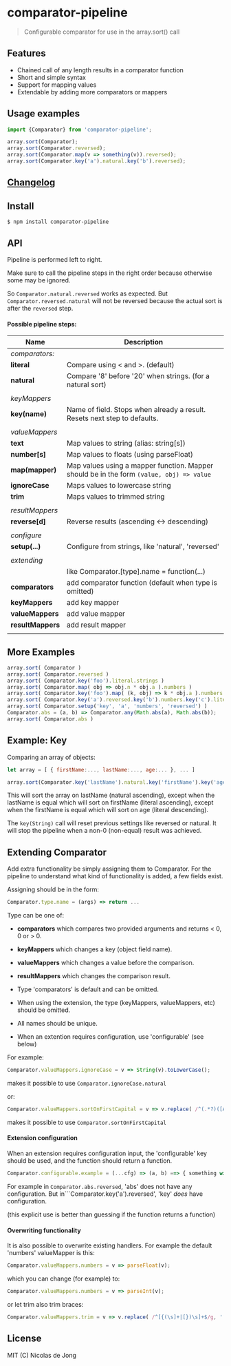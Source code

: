 # comparator-pipeline

> Configurable comparator for use in the array.sort() call

## Features

- Chained call of any length results in a comparator function
- Short and simple syntax
- Support for mapping values
- Extendable by adding more comparators or mappers

## Usage examples

```javascript
import {Comparator} from 'comparator-pipeline';

array.sort(Comparator);
array.sort(Comparator.reversed);
array.sort(Comparator.map(v => something(v)).reversed);
array.sort(Comparator.key('a').natural.key('b').reversed);
```

## [Changelog](https://github.com/nicolasdejong/comparator-pipeline/blob/master/CHANGELOG.txt)

## Install

```
$ npm install comparator-pipeline
```

## API

Pipeline is performed left to right.

Make sure to call the pipeline steps in the right order because otherwise some may be ignored.

So ```Comparator.natural.reversed``` works as expected.
But ```Comparator.reversed.natural``` will not be reversed because the actual sort is after the ```reversed``` step.

#### Possible pipeline steps:

| Name | Description |
| --- | --- |
|_comparators:_|  |
|**literal**    | Compare using < and >. (default)
|**natural**    | Compare '8' before '20' when strings. (for a natural sort)
|  |  |
|_keyMappers_   |
|**key(name)**  | Name of field. Stops when already a result. Resets next step to defaults.
|  |  |
|_valueMappers_ |
|**text**       | Map values to string (alias: string[s])
|**number[s]**  | Map values to floats (using parseFloat)
|**map(mapper)**| Map values using a mapper function. Mapper should be in the form ```(value, obj) => value```
|**ignoreCase** | Maps values to lowercase string
|**trim**       | Maps values to trimmed string
|  |  |
|_resultMappers_|
|**reverse[d]** | Reverse results (ascending <-> descending)
|  |  |
|_configure_    |
|**setup(...)** | Configure from strings, like 'natural', 'reversed'
|  |  |
|_extending_    |
||  like Comparator.[type].name = function(...)
|**comparators** | add comparator function (default when type is omitted)
|**keyMappers**| add key mapper
|**valueMappers** | add value mapper
|**resultMappers**| add result mapper
|  |  |


## More Examples

```javascript
array.sort( Comparator )
array.sort( Comparator.reversed )
array.sort( Comparator.key('foo').literal.strings )
array.sort( Comparator.map( obj => obj.n * obj.a ).numbers )
array.sort( Comparator.key('foo').map( (k, obj) => k * obj.a ).numbers )
array.sort( Comparator.key('a').reversed.key('b').numbers.key('c').literal.strings )
array.sort( Comparator.setup('key', 'a', 'numbers', 'reversed') )
Comparator.abs = (a, b) => Comparator.any(Math.abs(a), Math.abs(b));
array.sort( Comparator.abs )
```


## Example: Key

Comparing an array of objects:

```javascript
let array = [ { firstName:..., lastName:..., age:... }, ... ]

array.sort(Comparator.key('lastName').natural.key('firstName').key('age').reversed);
```
This will sort the array on lastName (natural ascending), except when the
lastName is equal which will sort on firstName (literal ascending), except
when the firstName is equal which will sort on age (literal descending).

The ```key(String)``` call will reset previous settings like reversed
or natural. It will stop the pipeline when a non-0 (non-equal) result was achieved.


## Extending Comparator

Add extra functionality be simply assigning them to Comparator.
For the pipeline to understand what kind of functionality is added,
a few fields exist.

Assigning should be in the form:

```javascript
Comparator.type.name = (args) => return ...
```

Type can be one of:
- **comparators** which compares two provided arguments and returns < 0, 0 or > 0.
- **keyMappers** which changes a key (object field name).
- **valueMappers** which changes a value before the comparison.
- **resultMappers** which changes the comparison result.

- Type 'comparators' is default and can be omitted.
- When using the extension, the type (keyMappers, valueMappers, etc) should be omitted.
- All names should be unique.
- When an extention requires configuration, use 'configurable' (see below)

For example:

```javascript
Comparator.valueMappers.ignoreCase = v => String(v).toLowerCase();
```

makes it possible to use ```Comparator.ignoreCase.natural```

or:

```javascript
Comparator.valueMappers.sortOnFirstCapital = v => v.replace( /^(.*?)([A-Z][^ ]+)/, '$2$1' );
```

makes it possible to use ```Comparator.sortOnFirstCapital```


#### Extension configuration

When an extension requires configuration input, the 'configurable' key
should be used, and the function should return a function.

```javascript
Comparator.configurable.example = (...cfg) => (a, b) ==> { something with a, b, cfg };
```

For example in ```Comparator.abs.reversed```, 'abs' does not have
any configuration. But in```Comparator.key('a').reversed', 'key' *does*
have configuration.

(this explicit use is better than guessing if the function
returns a function)

#### Overwriting functionality

It is also possible to overwrite existing handlers.
For example the default 'numbers' valueMapper is this:

```javascript
Comparator.valueMappers.numbers = v => parseFloat(v);
```

which you can change (for example) to:

```javascript
Comparator.valueMappers.numbers = v => parseInt(v);
```

or let trim also trim braces:

```javascript
Comparator.valueMappers.trim = v => v.replace( /^[{(\s]+|[})\s]+$/g, '' );
```


## License

MIT (C) Nicolas de Jong
